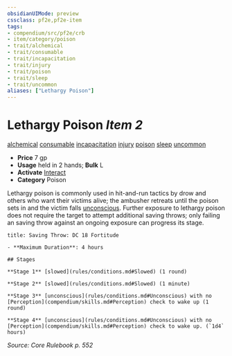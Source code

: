 ```yaml
---
obsidianUIMode: preview
cssclass: pf2e,pf2e-item
tags:
- compendium/src/pf2e/crb
- item/category/poison
- trait/alchemical
- trait/consumable
- trait/incapacitation
- trait/injury
- trait/poison
- trait/sleep
- trait/uncommon
aliases: ["Lethargy Poison"]
---
```

# Lethargy Poison *Item 2*  
[alchemical](rules/traits/alchemical.md "Alchemical Item Trait")  [consumable](rules/traits/consumable.md "Consumable Item Trait")  [incapacitation](rules/traits/incapacitation.md "Incapacitation Effect Trait")  [injury](rules/traits/injury.md "Injury Item Trait")  [poison](rules/traits/poison.md "Poison Effect Trait")  [sleep](rules/traits/sleep.md "Sleep Effect Trait")  [uncommon](rules/traits/uncommon.md "Uncommon Rarity Trait")  

- **Price** 7 gp
- **Usage** held in 2 hands; **Bulk** L
- **Activate** [Interact](rules/actions/interact.md)
- **Category** Poison

Lethargy poison is commonly used in hit-and-run tactics by drow and others who want their victims alive; the ambusher retreats until the poison sets in and the victim falls [unconscious](rules/conditions.md#Unconscious). Further exposure to lethargy poison does not require the target to attempt additional saving throws; only failing an saving throw against an ongoing exposure can progress its stage.

```ad-inline-affliction
title: Saving Throw: DC 18 Fortitude

- **Maximum Duration**: 4 hours

## Stages

**Stage 1** [slowed](rules/conditions.md#Slowed) (1 round)

**Stage 2** [slowed](rules/conditions.md#Slowed) (1 minute)

**Stage 3** [unconscious](rules/conditions.md#Unconscious) with no [Perception](compendium/skills.md#Perception) check to wake up (1 round)

**Stage 4** [unconscious](rules/conditions.md#Unconscious) with no [Perception](compendium/skills.md#Perception) check to wake up. (`1d4` hours)
```

*Source: Core Rulebook p. 552*